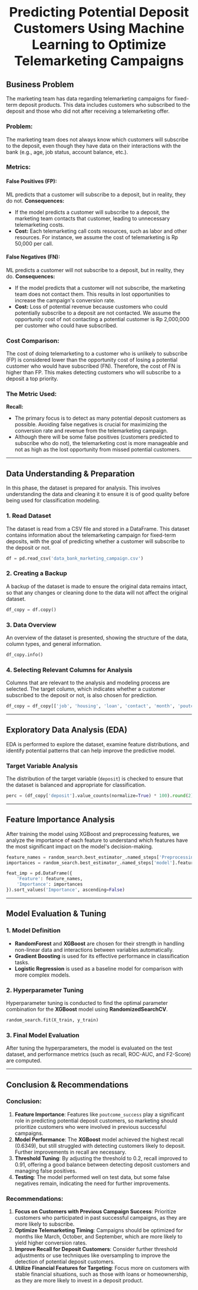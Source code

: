 <center>
    <h1 style="font-size: 36px; font-weight: bold;">Predicting Potential Deposit Customers Using Machine Learning to Optimize Telemarketing Campaigns</h1>
</center>

## Business Problem

The marketing team has data regarding telemarketing campaigns for fixed-term deposit products. This data includes customers who subscribed to the deposit and those who did not after receiving a telemarketing offer.

### Problem:

The marketing team does not always know which customers will subscribe to the deposit, even though they have data on their interactions with the bank (e.g., age, job status, account balance, etc.).

### Metrics:

#### False Positives (FP):

ML predicts that a customer will subscribe to a deposit, but in reality, they do not.
**Consequences:**

* If the model predicts a customer will subscribe to a deposit, the marketing team contacts that customer, leading to unnecessary telemarketing costs.
* **Cost:** Each telemarketing call costs resources, such as labor and other resources. For instance, we assume the cost of telemarketing is Rp 50,000 per call.

#### False Negatives (FN):

ML predicts a customer will not subscribe to a deposit, but in reality, they do.
**Consequences:**

* If the model predicts that a customer will not subscribe, the marketing team does not contact them. This results in lost opportunities to increase the campaign's conversion rate.
* **Cost:** Loss of potential revenue because customers who could potentially subscribe to a deposit are not contacted. We assume the opportunity cost of not contacting a potential customer is Rp 2,000,000 per customer who could have subscribed.

### Cost Comparison:

The cost of doing telemarketing to a customer who is unlikely to subscribe (FP) is considered lower than the opportunity cost of losing a potential customer who would have subscribed (FN). Therefore, the cost of FN is higher than FP. This makes detecting customers who will subscribe to a deposit a top priority.

### The Metric Used:

**Recall:**

* The primary focus is to detect as many potential deposit customers as possible. Avoiding false negatives is crucial for maximizing the conversion rate and revenue from the telemarketing campaign.
* Although there will be some false positives (customers predicted to subscribe who do not), the telemarketing cost is more manageable and not as high as the lost opportunity from missed potential customers.

---

## Data Understanding & Preparation

In this phase, the dataset is prepared for analysis. This involves understanding the data and cleaning it to ensure it is of good quality before being used for classification modeling.

### 1. Read Dataset

The dataset is read from a CSV file and stored in a DataFrame. This dataset contains information about the telemarketing campaign for fixed-term deposits, with the goal of predicting whether a customer will subscribe to the deposit or not.

```python
df = pd.read_csv('data_bank_marketing_campaign.csv')
```

### 2. Creating a Backup

A backup of the dataset is made to ensure the original data remains intact, so that any changes or cleaning done to the data will not affect the original dataset.

```python
df_copy = df.copy()
```

### 3. Data Overview

An overview of the dataset is presented, showing the structure of the data, column types, and general information.

```python
df_copy.info()
```

### 4. Selecting Relevant Columns for Analysis

Columns that are relevant to the analysis and modeling process are selected. The target column, which indicates whether a customer subscribed to the deposit or not, is also chosen for prediction.

```python
df_copy = df_copy[['job', 'housing', 'loan', 'contact', 'month', 'poutcome', 'age', 'balance', 'campaign', 'pdays', 'deposit']]
```

---

## Exploratory Data Analysis (EDA)

EDA is performed to explore the dataset, examine feature distributions, and identify potential patterns that can help improve the predictive model.

### Target Variable Analysis

The distribution of the target variable (`deposit`) is checked to ensure that the dataset is balanced and appropriate for classification.

```python
perc = (df_copy['deposit'].value_counts(normalize=True) * 100).round(2)
```

---

## Feature Importance Analysis

After training the model using XGBoost and preprocessing features, we analyze the importance of each feature to understand which features have the most significant impact on the model's decision-making.

```python
feature_names = random_search.best_estimator_.named_steps['Preprocessing'].get_feature_names_out()
importances = random_search.best_estimator_.named_steps['model'].feature_importances_

feat_imp = pd.DataFrame({
    'Feature': feature_names,
    'Importance': importances
}).sort_values('Importance', ascending=False)
```

---

## Model Evaluation & Tuning

### 1. Model Definition

* **RandomForest** and **XGBoost** are chosen for their strength in handling non-linear data and interactions between variables automatically.
* **Gradient Boosting** is used for its effective performance in classification tasks.
* **Logistic Regression** is used as a baseline model for comparison with more complex models.

### 2. Hyperparameter Tuning

Hyperparameter tuning is conducted to find the optimal parameter combination for the **XGBoost** model using **RandomizedSearchCV**.

```python
random_search.fit(X_train, y_train)
```

### 3. Final Model Evaluation

After tuning the hyperparameters, the model is evaluated on the test dataset, and performance metrics (such as recall, ROC-AUC, and F2-Score) are computed.

---

## Conclusion & Recommendations

### Conclusion:

1. **Feature Importance**: Features like `poutcome_success` play a significant role in predicting potential deposit customers, so marketing should prioritize customers who were involved in previous successful campaigns.
2. **Model Performance**: The **XGBoost** model achieved the highest recall (0.6349), but still struggled with detecting customers likely to deposit. Further improvements in recall are necessary.
3. **Threshold Tuning**: By adjusting the threshold to 0.2, recall improved to 0.91, offering a good balance between detecting deposit customers and managing false positives.
4. **Testing**: The model performed well on test data, but some false negatives remain, indicating the need for further improvements.

### Recommendations:

1. **Focus on Customers with Previous Campaign Success**: Prioritize customers who participated in past successful campaigns, as they are more likely to subscribe.
2. **Optimize Telemarketing Timing**: Campaigns should be optimized for months like March, October, and September, which are more likely to yield higher conversion rates.
3. **Improve Recall for Deposit Customers**: Consider further threshold adjustments or use techniques like oversampling to improve the detection of potential deposit customers.
4. **Utilize Financial Features for Targeting**: Focus more on customers with stable financial situations, such as those with loans or homeownership, as they are more likely to invest in a deposit product.